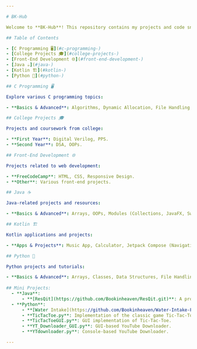 ```yaml
---

# BK-Hub

Welcome to **BK-Hub**! This repository contains my projects and code snippets across various programming languages and technologies. Navigate the sections below to explore different categories.

## Table of Contents

- [C Programming 🖥️](#c-programming-)
- [College Projects 🎓](#college-projects-)
- [Front-End Development 🌐](#front-end-development-)
- [Java ☕](#java-)
- [Kotlin 🏗️](#kotlin-)
- [Python 🐍](#python-)

## C Programming 🖥️

Explore various C programming topics:

- **Basics & Advanced**: Algorithms, Dynamic Allocation, File Handling, Functions, Pointers, Searching, Sorting, Structures.

## College Projects 🎓

Projects and coursework from college:

- **First Year**: Digital Verilog, PPS.
- **Second Year**: DSA, OOPs.

## Front-End Development 🌐

Projects related to web development:

- **FreeCodeCamp**: HTML, CSS, Responsive Design.
- **Other**: Various front-end projects.

## Java ☕

Java-related projects and resources:

- **Basics & Advanced**: Arrays, OOPs, Modules (Collections, JavaFX, Swing).

## Kotlin 🏗️

Kotlin applications and projects:

- **Apps & Projects**: Music App, Calculator, Jetpack Compose (Navigation, Unit Converter).

## Python 🐍

Python projects and tutorials:

- **Basics & Advanced**: Arrays, Classes, Data Structures, File Handling, Intern Projects, Lambda, Mini Projects, Modules (Tkinter, NumPy, etc.).
  
## Mini Projects:
  - **Java**:
      - **[ResQit](https://github.com/Bookinheaven/ResQit.git)**: A project with over 7,000 lines of code using various modules.
  - **Python**:    
      - **[Water Intake](https://github.com/Bookinheaven/Water-Intake-For-Efficient-Hydration.git)**: A project with over 3,000 lines of code using various modules.
      - **TicTacToe.py**: Implementation of the classic game Tic-Tac-Toe.
      - **TicTacToeGUI.py**: GUI implementation of Tic-Tac-Toe.
      - **YT_Downloader_GUI.py**: GUI-based YouTube Downloader.
      - **YTdownloader.py**: Console-based YouTube Downloader.

---
```


